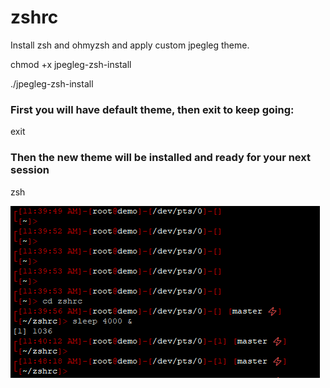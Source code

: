 # zshrc
Install zsh and ohmyzsh and apply custom jpegleg theme.

chmod +x jpegleg-zsh-install

./jpegleg-zsh-install

### First you will have default theme, then exit to keep going:

exit

### Then the new theme will be installed and ready for your next session

zsh


![Alt text](/jpegleg_zsh_demo2.PNG?raw=true "jpegleg zsh theme demo")

